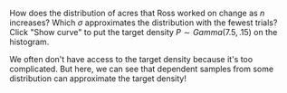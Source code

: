 How does the distribution of acres that Ross worked on change as $n$ increases? Which $\sigma$ approximates the distribution with the fewest trials? Click "Show curve" to put the target density $P \sim Gamma (7.5, .15)$ on the histogram.

We often don't have access to the target density because it's too complicated. But here, we can see that dependent samples from some distribution can approximate the target density! 
